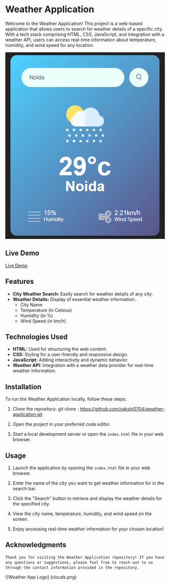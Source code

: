 # Weather Application

Welcome to the Weather Application! This project is a web-based application that allows users to search for weather details of a specific city. With a tech stack comprising HTML, CSS, JavaScript, and integration with a weather API, users can access real-time information about temperature, humidity, and wind speed for any location.

![Weather App Screenshot](Weather_app.PNG)

## Live Demo

[Live Demo](https://your-weather-app-demo-url.com)

## Features

- **City Weather Search:** Easily search for weather details of any city.
- **Weather Details:** Display of essential weather information:
  - City Name
  - Temperature (in Celsius)
  - Humidity (in %)
  - Wind Speed (in km/h)

## Technologies Used

- **HTML:** Used for structuring the web content.
- **CSS:** Styling for a user-friendly and responsive design.
- **JavaScript:** Adding interactivity and dynamic behavior.
- **Weather API:** Integration with a weather data provider for real-time weather information.

## Installation

To run the Weather Application locally, follow these steps:

1. Clone the repository:
        git clone : https://github.com/sakshi0704/weather-application.git

3. Open the project in your preferred code editor.

4. Start a local development server or open the `index.html` file in your web browser.

## Usage

1. Launch the application by opening the `index.html` file in your web browser.

2. Enter the name of the city you want to get weather information for in the search bar.

3. Click the "Search" button to retrieve and display the weather details for the specified city.

4. View the city name, temperature, humidity, and wind speed on the screen.

5. Enjoy accessing real-time weather information for your chosen location!

## Acknowledgments
    Thank you for visiting the Weather Application repository! If you have any questions or suggestions, please feel free to reach out to us through the contact information provided in the repository.

![Weather App Logo] (clouds.png)
